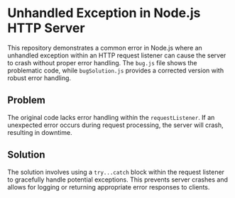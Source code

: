 # Unhandled Exception in Node.js HTTP Server

This repository demonstrates a common error in Node.js where an unhandled exception within an HTTP request listener can cause the server to crash without proper error handling.  The `bug.js` file shows the problematic code, while `bugSolution.js` provides a corrected version with robust error handling.

## Problem

The original code lacks error handling within the `requestListener`.  If an unexpected error occurs during request processing, the server will crash, resulting in downtime. 

## Solution

The solution involves using a `try...catch` block within the request listener to gracefully handle potential exceptions.  This prevents server crashes and allows for logging or returning appropriate error responses to clients. 